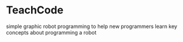 # TeachCode
simple graphic robot programming to help new programmers learn key concepts about programming a robot
